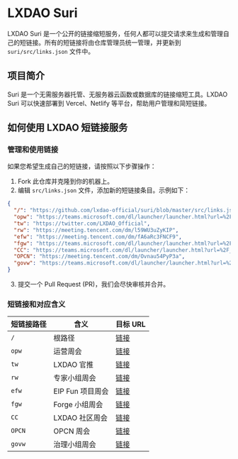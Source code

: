 # LXDAO Suri

LXDAO Suri 是一个公开的链接缩短服务，任何人都可以提交请求来生成和管理自己的短链接。所有的短链接将由仓库管理员统一管理，并更新到 `suri/src/links.json` 文件中。

## 项目简介

Suri 是一个无需服务器托管、无服务器云函数或数据库的链接缩短工具。LXDAO Suri 可以快速部署到 Vercel、Netlify 等平台，帮助用户管理和简短链接。

## 如何使用 LXDAO 短链接服务


### 管理和使用链接

如果您希望生成自己的短链接，请按照以下步骤操作：

1. Fork 此仓库并克隆到你的机器上。
2. 编辑 `src/links.json` 文件，添加新的短链接条目。示例如下：

```json
{
  "/": "https://github.com/lxdao-official/suri/blob/master/src/links.json",
  "opw": "https://teams.microsoft.com/dl/launcher/launcher.html?url=%2F_%23%2Fl%2Fmeetup-join%2F19%3Ameeting_MTJhMTY0ZTMtYzUyYS00Y2U2LThlZDUtNmU5MzRiZGRlZWUy%40thread.v2%2F0%3Fcontext%3D%257b%2522Tid%2522%253a%252233c37896-a852-458d-a347-2490bf4e6a9c%2522%252c%2522Oid%2522%253a%2522f3a85524-298d-4a59-8c92-4e83f89f84a0%2522%257d%26anon%3Dtrue&type=meetup-join&deeplinkId=10fdc731-3757-4330-8328-0a7346dcb2da&directDl=true&msLaunch=true&enableMobilePage=true&suppressPrompt=true",
  "tw": "https://twitter.com/LXDAO_Official",
  "rw": "https://meeting.tencent.com/dm/l59WU3uZyKIP",
  "efw": "https://meeting.tencent.com/dm/fA6aRc3FNCF9",
  "fgw": "https://teams.microsoft.com/dl/launcher/launcher.html?url=%2F_%23%2Fl%2Fmeetup-join%2F19%3Ameeting_NmEzMGVmNzktMmQ3Yy00YzA4LWFjYjktMWYxYzAzYmUwMDY5%40thread.v2%2F0%3Fcontext%3D%257b%2522Tid%2522%253a%252233c37896-a852-458d-a347-2490bf4e6a9c%2522%252c%2522Oid%2522%253a%2522f3a85524-298d-4a59-8c92-4e83f89f84a0%2522%257d%26anon%3Dtrue&type=meetup-join&deeplinkId=365bd0d3-5ede-4a2c-8b57-6c055aa9b1e3&directDl=true&msLaunch=true&enableMobilePage=true&suppressPrompt=true",
  "CC": "https://teams.microsoft.com/dl/launcher/launcher.html?url=%2F_%23%2Fl%2Fmeetup-join%2F19%3Ameeting_MGI4YTM4MTUtMTcyZC00MzQ3LTk4MzItZWRmMzBlNTRlZTUx%40thread.v2%2F0%3Fcontext%3D%257b%2522Tid%2522%253a%252233c37896-a852-458d-a347-2490bf4e6a9c%2522%252c%2522Oid%2522%253a%2522f3a85524-298d-4a59-8c92-4e83f89f84a0%2522%257d%26anon%3Dtrue&type=meetup-join&deeplinkId=c94333d6-db75-4e57-a1d3-216524336687&directDl=true&msLaunch=true&enableMobilePage=true&suppressPrompt=true",
  "OPCN": "https://meeting.tencent.com/dm/Ovnau54PyP3a",
  "govw": "https://teams.microsoft.com/dl/launcher/launcher.html?url=%2F_%23%2Fl%2Fmeetup-join%2F19%3Ameeting_ODhhZjA3Y2UtNzMxOC00NjFhLWFhMjEtN2U3OWRjN2NkZDgx%40thread.v2%2F0%3Fcontext%3D%257b%2522Tid%2522%253a%252233c37896-a852-458d-a347-2490bf4e6a9c%2522%252c%2522Oid%2522%253a%2522f3a85524-298d-4a59-8c92-4e83f89f84a0%2522%257d%26anon%3Dtrue&type=meetup-join&deeplinkId=63ef5241-0481-4ece-b207-92fe909f2099&directDl=true&msLaunch=true&enableMobilePage=true&suppressPrompt=true"
}
```
3. 提交一个 Pull Request (PR)，我们会尽快审核并合并。

### 短链接和对应含义

| 短链接路径 | 含义          | 目标 URL |
|------------|---------------|----------|
| `/`        | 根路径        | [链接](https://github.com/lxdao-official/suri/blob/master/src/links.json) |
| `opw`      | 运营周会      | [链接](https://teams.microsoft.com/dl/launcher/launcher.html?url=%2F_%23%2Fl%2Fmeetup-join%2F19%3Ameeting_MTJhMTY0ZTMtYzUyYS00Y2U2LThlZDUtNmU5MzRiZGRlZWUy%40thread.v2%2F0%3Fcontext%3D%257b%2522Tid%2522%253a%252233c37896-a852-458d-a347-2490bf4e6a9c%2522%252c%2522Oid%2522%253a%2522f3a85524-298d-4a59-8c92-4e83f89f84a0%2522%257d%26anon%3Dtrue&type=meetup-join&deeplinkId=10fdc731-3757-4330-8328-0a7346dcb2da&directDl=true&msLaunch=true&enableMobilePage=true&suppressPrompt=true) |
| `tw`       | LXDAO 官推    | [链接](https://twitter.com/LXDAO_Official) |
| `rw`       | 专家小组周会  | [链接](https://meeting.tencent.com/dm/l59WU3uZyKIP) |
| `efw`      | EIP Fun 项目周会 | [链接](https://meeting.tencent.com/dm/fA6aRc3FNCF9) |
| `fgw`      | Forge 小组周会 | [链接](https://teams.microsoft.com/dl/launcher/launcher.html?url=%2F_%23%2Fl%2Fmeetup-join%2F19%3Ameeting_NmEzMGVmNzktMmQ3Yy00YzA4LWFjYjktMWYxYzAzYmUwMDY5%40thread.v2%2F0%3Fcontext%3D%257b%2522Tid%2522%253a%252233c37896-a852-458d-a347-2490bf4e6a9c%2522%252c%2522Oid%2522%253a%2522f3a85524-298d-4a59-8c92-4e83f89f84a0%2522%257d%26anon%3Dtrue&type=meetup-join&deeplinkId=365bd0d3-5ede-4a2c-8b57-6c055aa9b1e3&directDl=true&msLaunch=true&enableMobilePage=true&suppressPrompt=true) |
| `CC`       | LXDAO 社区周会 | [链接](https://teams.microsoft.com/dl/launcher/launcher.html?url=%2F_%23%2Fl%2Fmeetup-join%2F19%3Ameeting_MGI4YTM4MTUtMTcyZC00MzQ3LTk4MzItZWRmMzBlNTRlZTUx%40thread.v2%2F0%3Fcontext%3D%257b%2522Tid%2522%253a%252233c37896-a852-458d-a347-2490bf4e6a9c%2522%252c%2522Oid%2522%253a%2522f3a85524-298d-4a59-8c92-4e83f89f84a0%2522%257d%26anon%3Dtrue&type=meetup-join&deeplinkId=c94333d6-db75-4e57-a1d3-216524336687&directDl=true&msLaunch=true&enableMobilePage=true&suppressPrompt=true) |
| `OPCN`     | OPCN 周会     | [链接](https://meeting.tencent.com/dm/Ovnau54PyP3a) |
| `govw`     | 治理小组周会  | [链接](https://teams.microsoft.com/dl/launcher/launcher.html?url=%2F_%23%2Fl%2Fmeetup-join%2F19%3Ameeting_ODhhZjA3Y2UtNzMxOC00NjFhLWFhMjEtN2U3OWRjN2NkZDgx%40thread.v2%2F0%3Fcontext%3D%257b%2522Tid%2522%253a%252233c37896-a852-458d-a347-2490bf4e6a9c%2522%252c%2522Oid%2522%253a%2522f3a85524-298d-4a59-8c92-4e83f89f84a0%2522%257d%26anon%3Dtrue&type=meetup-join&deeplinkId=63ef5241-0481-4ece-b207-92fe909f2099&directDl=true&msLaunch=true&enableMobilePage=true&suppressPrompt=true) |
```
